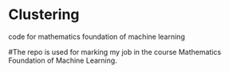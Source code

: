 # Clustering
code for mathematics foundation of machine learning

#The repo is used for marking my job in the course Mathematics Foundation of Machine Learning.
